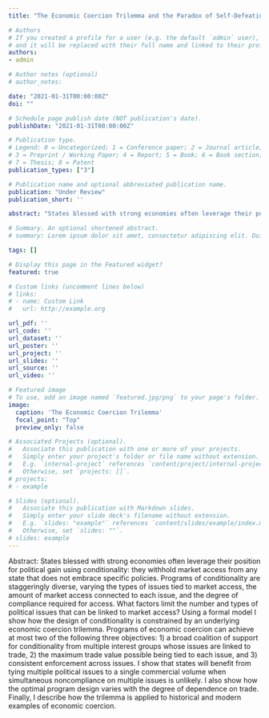 ```yaml
---
title: "The Economic Coercion Trilemma and the Paradox of Self-Defeating Success"

# Authors
# If you created a profile for a user (e.g. the default `admin` user), write the username (folder name) here 
# and it will be replaced with their full name and linked to their profile.
authors:
- admin

# Author notes (optional)
# author_notes:

date: "2021-01-31T00:00:00Z"
doi: ""

# Schedule page publish date (NOT publication's date).
publishDate: "2021-01-31T00:00:00Z"

# Publication type.
# Legend: 0 = Uncategorized; 1 = Conference paper; 2 = Journal article;
# 3 = Preprint / Working Paper; 4 = Report; 5 = Book; 6 = Book section;
# 7 = Thesis; 8 = Patent
publication_types: ["3"]

# Publication name and optional abbreviated publication name.
publication: "Under Review"
publication_short: ''

abstract: "States blessed with strong economies often leverage their position for political gain using conditionality: they withhold market access from any state that does not embrace specific policies. Programs of conditionality are staggeringly diverse, varying the types of issues tied to market access, the amount of market access connected to each issue, and the degree of compliance required for access. What factors limit the number and types of political issues that can be linked to market access? Using a formal model I show how the design of conditionality is constrained by an underlying economic coercion trilemma. Programs of economic coercion can achieve at most two of the following three objectives: 1) a broad coalition of support for conditionality from multiple interest groups whose issues are linked to trade, 2) the maximum trade value possible being tied to each issue, and 3) consistent enforcement across issues. I show that states will benefit from tying multiple political issues to a single commercial volume when simultaneous noncompliance on multiple issues is unlikely. I also show how the optimal program design varies with the degree of dependence on trade. Finally, I describe how the trilemma is applied to historical and modern examples of economic coercion."

# Summary. An optional shortened abstract.
# summary: Lorem ipsum dolor sit amet, consectetur adipiscing elit. Duis posuere tellus ac convallis placerat. Proin tincidunt magna sed ex sollicitudin condimentum.

tags: []

# Display this page in the Featured widget?
featured: true

# Custom links (uncomment lines below)
# links:
# - name: Custom Link
#   url: http://example.org

url_pdf: ''
url_code: ''
url_dataset: ''
url_poster: ''
url_project: ''
url_slides: ''
url_source: ''
url_video: ''

# Featured image
# To use, add an image named `featured.jpg/png` to your page's folder. 
image:
  caption: 'The Economic Coercion Trilemma'
  focal_point: "Top"
  preview_only: false

# Associated Projects (optional).
#   Associate this publication with one or more of your projects.
#   Simply enter your project's folder or file name without extension.
#   E.g. `internal-project` references `content/project/internal-project/index.md`.
#   Otherwise, set `projects: []`.
# projects:
# - example

# Slides (optional).
#   Associate this publication with Markdown slides.
#   Simply enter your slide deck's filename without extension.
#   E.g. `slides: "example"` references `content/slides/example/index.md`.
#   Otherwise, set `slides: ""`.
# slides: example
---
```


Abstract: States blessed with strong economies often leverage their position for political gain using conditionality: they withhold market access from any state that does not embrace specific policies. Programs of conditionality are staggeringly diverse, varying the types of issues tied to market access, the amount of market access connected to each issue, and the degree of compliance required for access. What factors limit the number and types of political issues that can be linked to market access? Using a formal model I show how the design of conditionality is constrained by an underlying economic coercion trilemma. Programs of economic coercion can achieve at most two of the following three objectives: 1) a broad coalition of support for conditionality from multiple interest groups whose issues are linked to trade, 2) the maximum trade value possible being tied to each issue, and 3) consistent enforcement across issues. I show that states will benefit from tying multiple political issues to a single commercial volume when simultaneous noncompliance on multiple issues is unlikely. I also show how the optimal program design varies with the degree of dependence on trade. Finally, I describe how the trilemma is applied to historical and modern examples of economic coercion.
